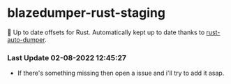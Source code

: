 # blazedumper-rust-staging

🚀 Up to date offsets for Rust. Automatically kept up to date thanks to [rust-auto-dumper](https://github.com/Akandesh/rust-auto-dumper).


### Last Update 02-08-2022 12:45:27
- If there's something missing then open a issue and i'll try to add it asap.